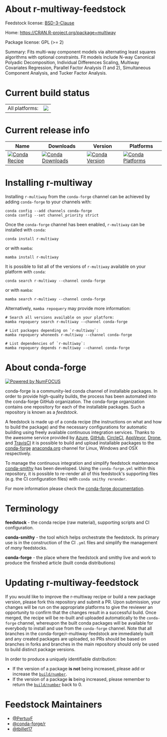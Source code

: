 About r-multiway-feedstock
==========================

Feedstock license: [BSD-3-Clause](https://github.com/conda-forge/r-multiway-feedstock/blob/main/LICENSE.txt)

Home: https://CRAN.R-project.org/package=multiway

Package license: GPL (>= 2)

Summary: Fits multi-way component models via alternating least squares algorithms with optional constraints. Fit models include N-way Canonical Polyadic Decomposition, Individual Differences Scaling, Multiway Covariates Regression, Parallel Factor Analysis (1 and 2), Simultaneous Component Analysis, and Tucker Factor Analysis.

Current build status
====================


<table><tr><td>All platforms:</td>
    <td>
      <a href="https://dev.azure.com/conda-forge/feedstock-builds/_build/latest?definitionId=4258&branchName=main">
        <img src="https://dev.azure.com/conda-forge/feedstock-builds/_apis/build/status/r-multiway-feedstock?branchName=main">
      </a>
    </td>
  </tr>
</table>

Current release info
====================

| Name | Downloads | Version | Platforms |
| --- | --- | --- | --- |
| [![Conda Recipe](https://img.shields.io/badge/recipe-r--multiway-green.svg)](https://anaconda.org/conda-forge/r-multiway) | [![Conda Downloads](https://img.shields.io/conda/dn/conda-forge/r-multiway.svg)](https://anaconda.org/conda-forge/r-multiway) | [![Conda Version](https://img.shields.io/conda/vn/conda-forge/r-multiway.svg)](https://anaconda.org/conda-forge/r-multiway) | [![Conda Platforms](https://img.shields.io/conda/pn/conda-forge/r-multiway.svg)](https://anaconda.org/conda-forge/r-multiway) |

Installing r-multiway
=====================

Installing `r-multiway` from the `conda-forge` channel can be achieved by adding `conda-forge` to your channels with:

```
conda config --add channels conda-forge
conda config --set channel_priority strict
```

Once the `conda-forge` channel has been enabled, `r-multiway` can be installed with `conda`:

```
conda install r-multiway
```

or with `mamba`:

```
mamba install r-multiway
```

It is possible to list all of the versions of `r-multiway` available on your platform with `conda`:

```
conda search r-multiway --channel conda-forge
```

or with `mamba`:

```
mamba search r-multiway --channel conda-forge
```

Alternatively, `mamba repoquery` may provide more information:

```
# Search all versions available on your platform:
mamba repoquery search r-multiway --channel conda-forge

# List packages depending on `r-multiway`:
mamba repoquery whoneeds r-multiway --channel conda-forge

# List dependencies of `r-multiway`:
mamba repoquery depends r-multiway --channel conda-forge
```


About conda-forge
=================

[![Powered by
NumFOCUS](https://img.shields.io/badge/powered%20by-NumFOCUS-orange.svg?style=flat&colorA=E1523D&colorB=007D8A)](https://numfocus.org)

conda-forge is a community-led conda channel of installable packages.
In order to provide high-quality builds, the process has been automated into the
conda-forge GitHub organization. The conda-forge organization contains one repository
for each of the installable packages. Such a repository is known as a *feedstock*.

A feedstock is made up of a conda recipe (the instructions on what and how to build
the package) and the necessary configurations for automatic building using freely
available continuous integration services. Thanks to the awesome service provided by
[Azure](https://azure.microsoft.com/en-us/services/devops/), [GitHub](https://github.com/),
[CircleCI](https://circleci.com/), [AppVeyor](https://www.appveyor.com/),
[Drone](https://cloud.drone.io/welcome), and [TravisCI](https://travis-ci.com/)
it is possible to build and upload installable packages to the
[conda-forge](https://anaconda.org/conda-forge) [anaconda.org](https://anaconda.org/)
channel for Linux, Windows and OSX respectively.

To manage the continuous integration and simplify feedstock maintenance
[conda-smithy](https://github.com/conda-forge/conda-smithy) has been developed.
Using the ``conda-forge.yml`` within this repository, it is possible to re-render all of
this feedstock's supporting files (e.g. the CI configuration files) with ``conda smithy rerender``.

For more information please check the [conda-forge documentation](https://conda-forge.org/docs/).

Terminology
===========

**feedstock** - the conda recipe (raw material), supporting scripts and CI configuration.

**conda-smithy** - the tool which helps orchestrate the feedstock.
                   Its primary use is in the construction of the CI ``.yml`` files
                   and simplify the management of *many* feedstocks.

**conda-forge** - the place where the feedstock and smithy live and work to
                  produce the finished article (built conda distributions)


Updating r-multiway-feedstock
=============================

If you would like to improve the r-multiway recipe or build a new
package version, please fork this repository and submit a PR. Upon submission,
your changes will be run on the appropriate platforms to give the reviewer an
opportunity to confirm that the changes result in a successful build. Once
merged, the recipe will be re-built and uploaded automatically to the
`conda-forge` channel, whereupon the built conda packages will be available for
everybody to install and use from the `conda-forge` channel.
Note that all branches in the conda-forge/r-multiway-feedstock are
immediately built and any created packages are uploaded, so PRs should be based
on branches in forks and branches in the main repository should only be used to
build distinct package versions.

In order to produce a uniquely identifiable distribution:
 * If the version of a package **is not** being increased, please add or increase
   the [``build/number``](https://docs.conda.io/projects/conda-build/en/latest/resources/define-metadata.html#build-number-and-string).
 * If the version of a package **is** being increased, please remember to return
   the [``build/number``](https://docs.conda.io/projects/conda-build/en/latest/resources/define-metadata.html#build-number-and-string)
   back to 0.

Feedstock Maintainers
=====================

* [@PertuyF](https://github.com/PertuyF/)
* [@conda-forge/r](https://github.com/orgs/conda-forge/teams/r/)
* [@tbillet17](https://github.com/tbillet17/)

